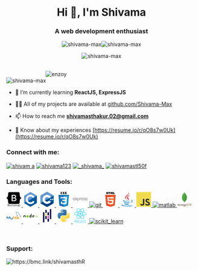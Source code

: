<h1 align="center" >Hi 👋, I'm Shivama</h1>
<h3 align="center">A web development enthusiast</h3>
<div align = "center">
  <p> <img  src="https://github-readme-stats.vercel.app/api?username=shivama-max&show_icons=true&locale=en&theme=tokyonight&bg_color=00000000&rank_icon=github" alt="shivama-max" /><img  src="https://github-readme-streak-stats.herokuapp.com/?user=shivama-max&theme=tokyonight&bg_color=00000000" alt="shivama-max" /></p>
  
  <p><img  src="https://github-readme-stats.vercel.app/api/top-langs?username=shivama-max&show_icons=true&locale=en&layout=donut-vertical&theme=tokyonight&bg_color=00000000" alt="shivama-max" /> </p><br>
  </div>
<img align = "right" alt = "enzoy" width = "400" src = "https://user-images.githubusercontent.com/74038190/219923809-b86dc415-a0c2-4a38-bc88-ad6cf06395a8.gif">

<p align="left"> <img src="https://komarev.com/ghpvc/?username=shivama-max&label=Profile%20views&color=0e75b6&style=flat" alt="shivama-max" /> </p>

- 🌱 I’m currently learning **ReactJS, ExpressJS**

- 👨‍💻 All of my projects are available at [github.com/Shivama-Max](github.com/Shivama-Max)

- 📫 How to reach me **shivamasthakur.02@gmail.com**

- 📄 Know about my experiences [https://resume.io/r/qO8s7w0Uk](https://resume.io/r/qO8s7w0Uk)

<h3 align="left">Connect with me:</h3>
<p align="left">
<a href="https://www.linkedin.com/in/shivam-a-4938b7238" target="blank"><img align="center" src="https://raw.githubusercontent.com/rahuldkjain/github-profile-readme-generator/master/src/images/icons/Social/linked-in-alt.svg" alt="shivam a" height="30" width="40" /></a>
<a href="https://kaggle.com/shivama123" target="blank"><img align="center" src="https://raw.githubusercontent.com/rahuldkjain/github-profile-readme-generator/master/src/images/icons/Social/kaggle.svg" alt="shivama123" height="30" width="40" /></a>
<a href="https://instagram.com/_shivama_" target="blank"><img align="center" src="https://raw.githubusercontent.com/rahuldkjain/github-profile-readme-generator/master/src/images/icons/Social/instagram.svg" alt="_shivama_" height="30" width="40" /></a>
<a href="https://auth.geeksforgeeks.org/user/shivamastl50f" target="blank"><img align="center" src="https://raw.githubusercontent.com/rahuldkjain/github-profile-readme-generator/master/src/images/icons/Social/geeks-for-geeks.svg" alt="shivamastl50f" height="30" width="40" /></a>
</p>

<h3 align="left">Languages and Tools:</h3>
<p align="left"> <a href="https://getbootstrap.com" target="_blank" rel="noreferrer"> <img src="https://raw.githubusercontent.com/devicons/devicon/master/icons/bootstrap/bootstrap-plain-wordmark.svg" alt="bootstrap" width="40" height="40"/> </a> <a href="https://www.cprogramming.com/" target="_blank" rel="noreferrer"> <img src="https://raw.githubusercontent.com/devicons/devicon/master/icons/c/c-original.svg" alt="c" width="40" height="40"/> </a> <a href="https://www.w3schools.com/cpp/" target="_blank" rel="noreferrer"> <img src="https://raw.githubusercontent.com/devicons/devicon/master/icons/cplusplus/cplusplus-original.svg" alt="cplusplus" width="40" height="40"/> </a> <a href="https://www.w3schools.com/css/" target="_blank" rel="noreferrer"> <img src="https://raw.githubusercontent.com/devicons/devicon/master/icons/css3/css3-original-wordmark.svg" alt="css3" width="40" height="40"/> </a> <a href="https://expressjs.com" target="_blank" rel="noreferrer"> <img src="https://raw.githubusercontent.com/devicons/devicon/master/icons/express/express-original-wordmark.svg" alt="express" width="40" height="40"/> </a> <a href="https://git-scm.com/" target="_blank" rel="noreferrer"> <img src="https://www.vectorlogo.zone/logos/git-scm/git-scm-icon.svg" alt="git" width="40" height="40"/> </a> <a href="https://www.w3.org/html/" target="_blank" rel="noreferrer"> <img src="https://raw.githubusercontent.com/devicons/devicon/master/icons/html5/html5-original-wordmark.svg" alt="html5" width="40" height="40"/> </a> <a href="https://www.java.com" target="_blank" rel="noreferrer"> <img src="https://raw.githubusercontent.com/devicons/devicon/master/icons/java/java-original.svg" alt="java" width="40" height="40"/> </a> <a href="https://developer.mozilla.org/en-US/docs/Web/JavaScript" target="_blank" rel="noreferrer"> <img src="https://raw.githubusercontent.com/devicons/devicon/master/icons/javascript/javascript-original.svg" alt="javascript" width="40" height="40"/> </a> <a href="https://www.mathworks.com/" target="_blank" rel="noreferrer"> <img src="https://upload.wikimedia.org/wikipedia/commons/2/21/Matlab_Logo.png" alt="matlab" width="40" height="40"/> </a> <a href="https://www.mongodb.com/" target="_blank" rel="noreferrer"> <img src="https://raw.githubusercontent.com/devicons/devicon/master/icons/mongodb/mongodb-original-wordmark.svg" alt="mongodb" width="40" height="40"/> </a> <a href="https://www.mysql.com/" target="_blank" rel="noreferrer"> <img src="https://raw.githubusercontent.com/devicons/devicon/master/icons/mysql/mysql-original-wordmark.svg" alt="mysql" width="40" height="40"/> </a> <a href="https://nodejs.org" target="_blank" rel="noreferrer"> <img src="https://raw.githubusercontent.com/devicons/devicon/master/icons/nodejs/nodejs-original-wordmark.svg" alt="nodejs" width="40" height="40"/> </a> <a href="https://pandas.pydata.org/" target="_blank" rel="noreferrer"> <img src="https://raw.githubusercontent.com/devicons/devicon/2ae2a900d2f041da66e950e4d48052658d850630/icons/pandas/pandas-original.svg" alt="pandas" width="40" height="40"/> </a> <a href="https://www.python.org" target="_blank" rel="noreferrer"> <img src="https://raw.githubusercontent.com/devicons/devicon/master/icons/python/python-original.svg" alt="python" width="40" height="40"/> </a> <a href="https://reactjs.org/" target="_blank" rel="noreferrer"> <img src="https://raw.githubusercontent.com/devicons/devicon/master/icons/react/react-original-wordmark.svg" alt="react" width="40" height="40"/> </a> <a href="https://scikit-learn.org/" target="_blank" rel="noreferrer"> <img src="https://upload.wikimedia.org/wikipedia/commons/0/05/Scikit_learn_logo_small.svg" alt="scikit_learn" width="40" height="40"/> </a> </p>
<br>
<h3 align="left">Support:</h3>
<p><a href="https://bmc.link/shivamasthR"> <img align="left" src="https://cdn.buymeacoffee.com/buttons/v2/default-yellow.png" height="50" width="210" alt="https://bmc.link/shivamasthR" /></a></p><br><br>
<br>



